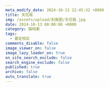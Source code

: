 ```yaml
---
meta_modify_date: 2024-10-13 22:45:32 +0800
title: 天花板
img: /assets/upload/封面图/天花板.jpg
date: 2024-10-13 00:00:00 +0000
category: 猫档案
tags:
  - 嘉定校区
comments_disable: false
image_viewer_on: false
image_lazy_loader_on: true
on_site_search_exclude: false
search_engine_exclude: false
published: true
archive: false
auto_translate: true
---
```

